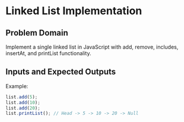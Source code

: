 # Linked List Implementation

## Problem Domain
Implement a single linked list in JavaScript with add, remove, includes, insertAt, and printList functionality.

## Inputs and Expected Outputs
Example:
```javascript
list.add(5);
list.add(10);
list.add(20);
list.printList(); // Head -> 5 -> 10 -> 20 -> Null

